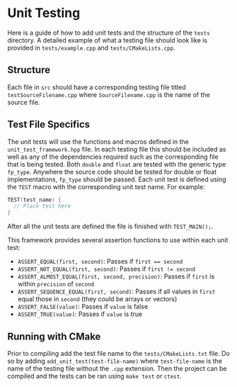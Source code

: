 # Unit Testing

Here is a guide of how to add unit tests and the structure of the `tests` directory. A detailed example of what a testing file should look like is provided in `tests/example.cpp` and `tests/CMakeLists.cpp`.

## Structure

Each file in `src` should have a corresponding testing file titled `testSourceFilename.cpp` where `SourceFilename.cpp` is the name of the source file.

## Test File Specifics

The unit tests will use the functions and macros defined in the `unit_test_framework.hpp` file. In each testing file this should be included as well as any of the dependencies required such as the corresponding file that is being tested. Both `double` and `float` are tested with the generic type `fp_type`. Anywhere the source code should be tested for double or float implementations, `fp_type` should be passed. Each unit test is defined using the `TEST` macro with the corresponding unit test name. For example:

```cpp
TEST(test_name) {
  // Place test here
}
```
After all the unit tests are defined the file is finished with `TEST_MAIN();`.

This framework provides several assertion functions to use within each unit test:

- `ASSERT_EQUAL(first, second)`: Passes if `first == second`
- `ASSERT_NOT_EQUAL(first, second)`: Passes if `first != second`
- `ASSERT_ALMOST_EQUAL(first, second, precision)`: Passes if `first` is within `precision` of `second`
- `ASSERT_SEQUENCE_EQUAL(first, second)`: Passes if all values in `first` equal those in `second` (they could be arrays or vectors)
- `ASSERT_FALSE(value)`: Passes if `value` is false
- `ASSERT_TRUE(value)`: Passes if `value` is true

## Running with CMake

Prior to compiling add the test file name to the `tests/CMakeLists.txt` file. Do so by adding `add_unit_test(test-file-name)` where `test-file-name` is the name of the testing file without the `.cpp` extension. Then the project can be compiled and the tests can be ran using `make test` or `ctest`.
